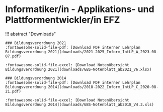 # Informatiker/in - Applikations- und Plattformentwickler/in EFZ

!!! abstract "Downloads"

    ### Bildungsverordnung 2021
    :fontawesome-solid-file-pdf: [Download PDF interner Lehrplan Bildungsverordnung 2021](downloads/2021-2025_Inform_IntLP_A_2023-08-07.pdf)

    :fontawesome-solid-file-excel: [Download Notenübersicht Bildungsverordnung 2021](downloads/GBS-Notenblatt_ab2021_V6.xlsx)

    ### Bildungsverordnung 2014
    :fontawesome-solid-file-pdf: [Download PDF interner Lehrplan Bildungsverordnung 2014](downloads/2018-2022_Inform_IntLP_C_2020-08-21.pdf)

    :fontawesome-solid-file-excel: [Download Notenübersicht Bildungsverordnung 2014](downloads/GBS-Notenblatt_ab2018_V4.3.xls)

    

    